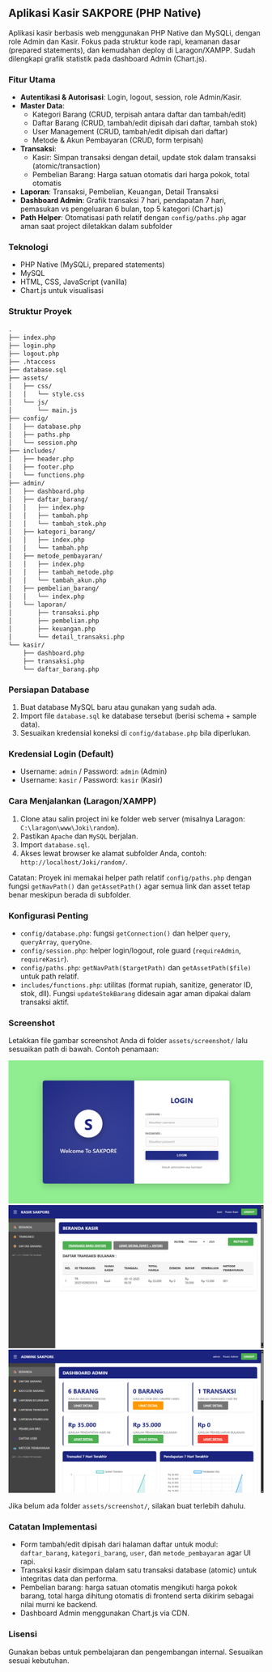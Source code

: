 ## Aplikasi Kasir SAKPORE (PHP Native)

Aplikasi kasir berbasis web menggunakan PHP Native dan MySQLi, dengan role Admin dan Kasir. Fokus pada struktur kode rapi, keamanan dasar (prepared statements), dan kemudahan deploy di Laragon/XAMPP. Sudah dilengkapi grafik statistik pada dashboard Admin (Chart.js).

### Fitur Utama
- **Autentikasi & Autorisasi**: Login, logout, session, role Admin/Kasir.
- **Master Data**:
  - Kategori Barang (CRUD, terpisah antara daftar dan tambah/edit)
  - Daftar Barang (CRUD, tambah/edit dipisah dari daftar, tambah stok)
  - User Management (CRUD, tambah/edit dipisah dari daftar)
  - Metode & Akun Pembayaran (CRUD, form terpisah)
- **Transaksi**:
  - Kasir: Simpan transaksi dengan detail, update stok dalam transaksi (atomic/transaction)
  - Pembelian Barang: Harga satuan otomatis dari harga pokok, total otomatis
- **Laporan**: Transaksi, Pembelian, Keuangan, Detail Transaksi
- **Dashboard Admin**: Grafik transaksi 7 hari, pendapatan 7 hari, pemasukan vs pengeluaran 6 bulan, top 5 kategori (Chart.js)
- **Path Helper**: Otomatisasi path relatif dengan `config/paths.php` agar aman saat project diletakkan dalam subfolder

### Teknologi
- PHP Native (MySQLi, prepared statements)
- MySQL
- HTML, CSS, JavaScript (vanilla)
- Chart.js untuk visualisasi

### Struktur Proyek
```
.
├── index.php
├── login.php
├── logout.php
├── .htaccess
├── database.sql
├── assets/
│   ├── css/
│   │   └── style.css
│   └── js/
│       └── main.js
├── config/
│   ├── database.php
│   ├── paths.php
│   └── session.php
├── includes/
│   ├── header.php
│   ├── footer.php
│   └── functions.php
├── admin/
│   ├── dashboard.php
│   ├── daftar_barang/
│   │   ├── index.php
│   │   ├── tambah.php
│   │   └── tambah_stok.php
│   ├── kategori_barang/
│   │   ├── index.php
│   │   └── tambah.php
│   ├── metode_pembayaran/
│   │   ├── index.php
│   │   ├── tambah_metode.php
│   │   └── tambah_akun.php
│   ├── pembelian_barang/
│   │   └── index.php
│   └── laporan/
│       ├── transaksi.php
│       ├── pembelian.php
│       ├── keuangan.php
│       └── detail_transaksi.php
└── kasir/
    ├── dashboard.php
    ├── transaksi.php
    └── daftar_barang.php
```

### Persiapan Database
1. Buat database MySQL baru atau gunakan yang sudah ada.
2. Import file `database.sql` ke database tersebut (berisi schema + sample data).
3. Sesuaikan kredensial koneksi di `config/database.php` bila diperlukan.

### Kredensial Login (Default)
- Username: `admin` / Password: `admin` (Admin)
- Username: `kasir` / Password: `kasir` (Kasir)

### Cara Menjalankan (Laragon/XAMPP)
1. Clone atau salin project ini ke folder web server (misalnya Laragon: `C:\laragon\www\Joki\random`).
2. Pastikan `Apache` dan `MySQL` berjalan.
3. Import `database.sql`.
4. Akses lewat browser ke alamat subfolder Anda, contoh: `http://localhost/Joki/random/`.

Catatan: Proyek ini memakai helper path relatif `config/paths.php` dengan fungsi `getNavPath()` dan `getAssetPath()` agar semua link dan asset tetap benar meskipun berada di subfolder.

### Konfigurasi Penting
- `config/database.php`: fungsi `getConnection()` dan helper `query`, `queryArray`, `queryOne`.
- `config/session.php`: helper login/logout, role guard (`requireAdmin`, `requireKasir`).
- `config/paths.php`: `getNavPath($targetPath)` dan `getAssetPath($file)` untuk path relatif.
- `includes/functions.php`: utilitas (format rupiah, sanitize, generator ID, stok, dll). Fungsi `updateStokBarang` didesain agar aman dipakai dalam transaksi aktif.

### Screenshot
Letakkan file gambar screenshot Anda di folder `assets/screenshot/` lalu sesuaikan path di bawah. Contoh penamaan:

![Login](assets/screenshot/screenshot-login.png)
![Dashboard Admin](assets/screenshot/screenshot-admin-dashboard.png)
![Dashboard Kasir](assets/screenshot/screenshot-kasir-dashboard.png)

Jika belum ada folder `assets/screenshot/`, silakan buat terlebih dahulu.

### Catatan Implementasi
- Form tambah/edit dipisah dari halaman daftar untuk modul: `daftar_barang`, `kategori_barang`, `user`, dan `metode_pembayaran` agar UI rapi.
- Transaksi kasir disimpan dalam satu transaksi database (atomic) untuk integritas data dan performa.
- Pembelian barang: harga satuan otomatis mengikuti harga pokok barang, total harga dihitung otomatis di frontend serta dikirim sebagai nilai murni ke backend.
- Dashboard Admin menggunakan Chart.js via CDN.

### Lisensi
Gunakan bebas untuk pembelajaran dan pengembangan internal. Sesuaikan sesuai kebutuhan.


